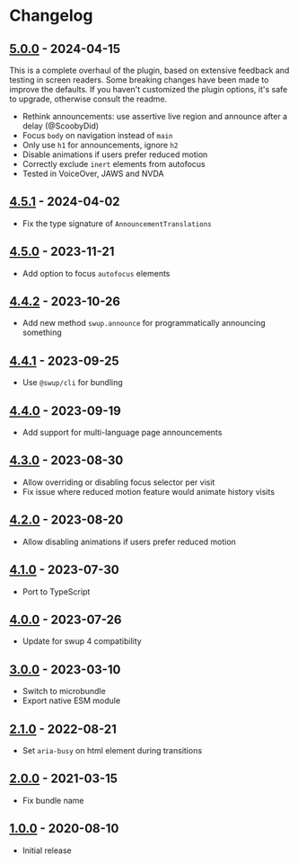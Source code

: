 # Changelog

## [5.0.0] - 2024-04-15

This is a complete overhaul of the plugin, based on extensive feedback and testing in screen
readers. Some breaking changes have been made to improve the defaults. If you haven't customized the
plugin options, it's safe to upgrade, otherwise consult the readme.

- Rethink announcements: use assertive live region and announce after a delay (@ScoobyDid)
- Focus `body` on navigation instead of `main`
- Only use `h1` for announcements, ignore `h2`
- Disable animations if users prefer reduced motion
- Correctly exclude `inert` elements from autofocus
- Tested in VoiceOver, JAWS and NVDA

## [4.5.1] - 2024-04-02

- Fix the type signature of `AnnouncementTranslations`

## [4.5.0] - 2023-11-21

- Add option to focus `autofocus` elements

## [4.4.2] - 2023-10-26

- Add new method `swup.announce` for programmatically announcing something

## [4.4.1] - 2023-09-25

- Use `@swup/cli` for bundling

## [4.4.0] - 2023-09-19

- Add support for multi-language page announcements

## [4.3.0] - 2023-08-30

- Allow overriding or disabling focus selector per visit
- Fix issue where reduced motion feature would animate history visits

## [4.2.0] - 2023-08-20

- Allow disabling animations if users prefer reduced motion

## [4.1.0] - 2023-07-30

- Port to TypeScript

## [4.0.0] - 2023-07-26

- Update for swup 4 compatibility

## [3.0.0] - 2023-03-10

- Switch to microbundle
- Export native ESM module

## [2.1.0] - 2022-08-21

- Set `aria-busy` on html element during transitions

## [2.0.0] - 2021-03-15

- Fix bundle name

## [1.0.0] - 2020-08-10

- Initial release

[5.0.0]: https://github.com/swup/a11y-plugin/releases/tag/5.0.0
[4.5.1]: https://github.com/swup/a11y-plugin/releases/tag/4.5.1
[4.5.0]: https://github.com/swup/a11y-plugin/releases/tag/4.5.0
[4.4.2]: https://github.com/swup/a11y-plugin/releases/tag/4.4.2
[4.4.1]: https://github.com/swup/a11y-plugin/releases/tag/4.4.1
[4.4.0]: https://github.com/swup/a11y-plugin/releases/tag/4.4.0
[4.3.0]: https://github.com/swup/a11y-plugin/releases/tag/4.3.0
[4.2.0]: https://github.com/swup/a11y-plugin/releases/tag/4.2.0
[4.1.0]: https://github.com/swup/a11y-plugin/releases/tag/4.1.0
[4.0.0]: https://github.com/swup/a11y-plugin/releases/tag/4.0.0
[3.0.0]: https://github.com/swup/a11y-plugin/releases/tag/3.0.0
[2.1.0]: https://github.com/swup/a11y-plugin/releases/tag/2.1.0
[2.0.0]: https://github.com/swup/a11y-plugin/releases/tag/2.0.0
[1.0.0]: https://github.com/swup/a11y-plugin/releases/tag/1.0.0
